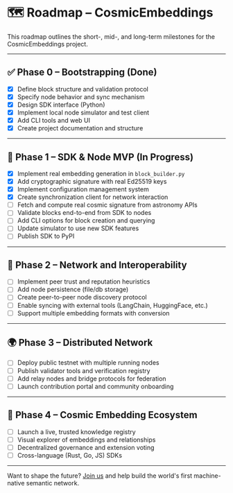 # 🗺️ Roadmap – CosmicEmbeddings

This roadmap outlines the short-, mid-, and long-term milestones for the CosmicEmbeddings project.

---

## ✅ Phase 0 – Bootstrapping (Done)

- [x] Define block structure and validation protocol
- [x] Specify node behavior and sync mechanism
- [x] Design SDK interface (Python)
- [x] Implement local node simulator and test client
- [x] Add CLI tools and web UI
- [x] Create project documentation and structure

---

## 🚧 Phase 1 – SDK & Node MVP (In Progress)

- [x] Implement real embedding generation in `block_builder.py`
- [x] Add cryptographic signature with real Ed25519 keys
- [x] Implement configuration management system
- [x] Create synchronization client for network interaction
- [ ] Fetch and compute real cosmic signature from astronomy APIs
- [ ] Validate blocks end-to-end from SDK to nodes
- [ ] Add CLI options for block creation and querying
- [ ] Update simulator to use new SDK features
- [ ] Publish SDK to PyPI

---

## 🔄 Phase 2 – Network and Interoperability

- [ ] Implement peer trust and reputation heuristics
- [ ] Add node persistence (file/db storage)
- [ ] Create peer-to-peer node discovery protocol
- [ ] Enable syncing with external tools (LangChain, HuggingFace, etc.)
- [ ] Support multiple embedding formats with conversion

---

## 🌍 Phase 3 – Distributed Network

- [ ] Deploy public testnet with multiple running nodes
- [ ] Publish validator tools and verification registry
- [ ] Add relay nodes and bridge protocols for federation
- [ ] Launch contribution portal and community onboarding

---

## 🌌 Phase 4 – Cosmic Embedding Ecosystem

- [ ] Launch a live, trusted knowledge registry
- [ ] Visual explorer of embeddings and relationships
- [ ] Decentralized governance and extension voting
- [ ] Cross-language (Rust, Go, JS) SDKs

---

Want to shape the future? [Join us](../CONTRIBUTING.md) and help build the world's first machine-native semantic network.
